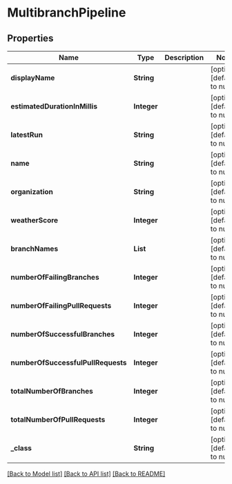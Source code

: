 # MultibranchPipeline
## Properties

| Name | Type | Description | Notes |
|------------ | ------------- | ------------- | -------------|
| **displayName** | **String** |  | [optional] [default to null] |
| **estimatedDurationInMillis** | **Integer** |  | [optional] [default to null] |
| **latestRun** | **String** |  | [optional] [default to null] |
| **name** | **String** |  | [optional] [default to null] |
| **organization** | **String** |  | [optional] [default to null] |
| **weatherScore** | **Integer** |  | [optional] [default to null] |
| **branchNames** | **List** |  | [optional] [default to null] |
| **numberOfFailingBranches** | **Integer** |  | [optional] [default to null] |
| **numberOfFailingPullRequests** | **Integer** |  | [optional] [default to null] |
| **numberOfSuccessfulBranches** | **Integer** |  | [optional] [default to null] |
| **numberOfSuccessfulPullRequests** | **Integer** |  | [optional] [default to null] |
| **totalNumberOfBranches** | **Integer** |  | [optional] [default to null] |
| **totalNumberOfPullRequests** | **Integer** |  | [optional] [default to null] |
| **\_class** | **String** |  | [optional] [default to null] |

[[Back to Model list]](../README.md#documentation-for-models) [[Back to API list]](../README.md#documentation-for-api-endpoints) [[Back to README]](../README.md)

